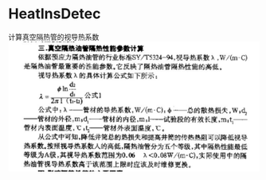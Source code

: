 # HeatInsDetec
 计算真空隔热管的视导热系数
![Image text](https://github.com/shishizhao1988/HeatInsDetec/blob/Improve/pdf/%E7%9C%9F%E7%A9%BA%E9%9A%94%E7%83%AD%E7%AE%A1%E9%9A%94%E7%83%AD%E7%B3%BB%E6%95%B0%E5%85%AC%E5%BC%8F.png)

